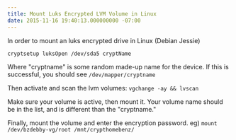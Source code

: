 ```yaml
---
title: Mount Luks Encrypted LVM Volume in Linux
date: 2015-11-16 19:40:13.000000000 -07:00
---
```

In order to mount an luks encrypted drive in Linux (Debian Jessie)

`cryptsetup luksOpen /dev/sda5 cryptName`

Where "cryptname" is some random made-up name for the device. If this is successful, you should see `/dev/mapper/cryptname`

Then activate and scan the lvm volumes:
`vgchange -ay && lvscan`

Make sure your volume is active, then mount it. Your volume name should be in the list, and is different than the "cryptname."

Finally, mount the volume and enter the encryption password. eg)
`mount /dev/bzdebby-vg/root /mnt/crypthomebenz/`
